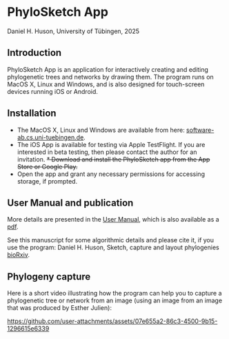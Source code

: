 # PhyloSketch App

Daniel H. Huson, University of Tübingen, 2025

## Introduction

PhyloSketch App is an application for interactively creating and editing phylogenetic trees and networks by
drawing them.
The program runs on MacOS X, Linux and Windows, and is also designed for touch-screen devices running iOS or Android.

## Installation

* The MacOS X, Linux and Windows are available from here: [software-ab.cs.uni-tuebingen.de](https://software-ab.cs.uni-tuebingen.de/download/phylosketch2/welcome.html).
* The iOS App is available for testing via Apple TestFlight. If you are interested in
  beta testing, then please contact the author for an invitation.
  ~~* Download and install the PhyloSketch app from the App Store or Google Play.~~
* Open the app and grant any necessary permissions for accessing storage, if prompted.

## User Manual and publication

More details are presented in the [User Manual](https://husonlab.github.io/phylosketch2/manual.html), which is also available as a [pdf](https://husonlab.github.io/phylosketch2/manual.pdf).

See this manuscript for some algorithmic details and please cite it, if you use the program: Daniel H. Huson, Sketch, capture and layout phylogenies [bioRxiv](https://doi.org/10.1101/2025.04.01.646633).



## Phylogeny capture

Here is a short video illustrating how the program can help you to capture a phylogenetic tree or network from an image (using an image from an image that was produced by Esther Julien):

https://github.com/user-attachments/assets/07e655a2-86c3-4500-9b15-1296615e6339

